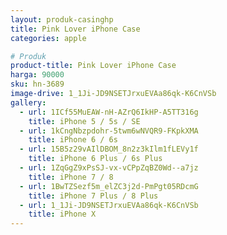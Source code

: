 ```yaml
---
layout: produk-casinghp
title: Pink Lover iPhone Case
categories: apple

# Produk
product-title: Pink Lover iPhone Case
harga: 90000
sku: hn-3689
image-drive: 1_1Ji-JD9NSETJrxuEVAa86qk-K6CnVSb
gallery:
  - url: 1ICf55MuEAW-nH-AZrQ6IkHP-A5TT316g
    title: iPhone 5 / 5s / SE
  - url: 1kCngNbzpdohr-5twm6wNVQR9-FKpkXMA
    title: iPhone 6 / 6s
  - url: 15B5z29vAIlDBOM_8n2z3kIlm1fLEVy1f
    title: iPhone 6 Plus / 6s Plus
  - url: 1ZqGgZ9xPsSJ-vx-vCPpZqBZ0Wd--a7jz
    title: iPhone 7 / 8
  - url: 1BwTZSezf5m_elZC3j2d-PmPgt05RDcmG
    title: iPhone 7 Plus / 8 Plus
  - url: 1_1Ji-JD9NSETJrxuEVAa86qk-K6CnVSb
    title: iPhone X
---
```

